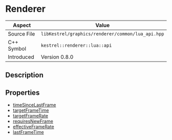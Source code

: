 # Renderer
| Aspect | Value |
| --- | --- |
| Source File | `libKestrel/graphics/renderer/common/lua_api.hpp` |
| C++ Symbol | `kestrel::renderer::lua::api` |
| Introduced | Version 0.8.0 |
## Description
## Properties

 - [timeSinceLastFrame](timeSinceLastFrame.md)
 - [targetFrameTime](targetFrameTime.md)
 - [targetFrameRate](targetFrameRate.md)
 - [requiresNewFrame](requiresNewFrame.md)
 - [effectiveFrameRate](effectiveFrameRate.md)
 - [lastFrameTime](lastFrameTime.md)

